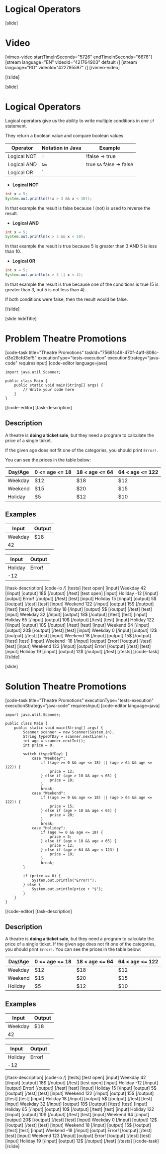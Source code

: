 # Logical Operators

[slide]
# Video

[vimeo-video startTimeInSeconds="5726" endTimeInSeconds="6676"]
[stream language="EN" videoId="421764903" default /]
[stream language="RO" videoId="422795597"  /]
[/vimeo-video]

[/slide]

[slide]
# Logical Operators
Logical operators give us the ability to write multiple conditions in one `if` statement.

They return a boolean value and compare boolean values.

| Operator | Notation in Java | Example |
|---|---|---|
| Logical NOT| `!` | !false -> true |
| Logical AND | `&&` | true `&&` false -> false | 
| Logical OR | `||` | true `||` false -> true | 

* **Logical NOT**
```java live
int x = 5;
System.out.println(!(x > 3 && x < 10)); 
```
In that example the result is false because ! (not) is used to reverse the result.

* **Logical AND**
```java live
int x = 5;
System.out.println(x > 3 && x < 10); 
```
In that example the result is true because 5 is greater than 3 AND 5 is less than 10.

* **Logical OR**
```java live
int x = 5;
System.out.println(x > 3 || x < 4); 
```
In that example the result is true because one of the conditions is true (5 is greater than 3, but 5 is not less than 4).

If both conditions were false, then the result would be false.

[/slide]

[slide hideTitle]
# Problem Theatre Promotions
[code-task title="Theatre Promotions" taskId="75681c49-470f-4a1f-808c-d3e26cfd3ef5" executionType="tests-execution" executionStrategy="java-code" requiresInput]
[code-editor language=java]
```
import java.util.Scanner;

public class Main {
    public static void main(String[] args) {
        // Write your code here
    }
}
```
[/code-editor]
[task-description]
## Description
A theatre is **doing a ticket sale**, but they need a program to calculate the price of a single ticket.

If the given age does not fit one of the categories, you should print `Error!`.

You can see the prices in the table below:

| Day/Age | 0 <= age <= 18 | 18 < age <= 64 | 64 < age <= 122 |
|---|---|---|---|
| Weekday | $12 | $18 | $12 |
| Weekend | $15 | $20 | $15 |
| Holiday | $5 | $12 | $10 |

## Examples
|Input|Output|
|-----|------|
| Weekday | $18 |
| 42 | |


|Input|Output|
|-----|------|
| Holiday | Error! |
| -12 |  |

[/task-description]
[code-io /]
[tests]
[test open]
[input]
Weekday
42
[/input]
[output]
18$
[/output]
[/test]
[test open]
[input]
Holiday
-12
[/input]
[output]
Error!
[/output]
[/test]
[test]
[input]
Holiday
15
[/input]
[output]
5$
[/output]
[/test]
[test]
[input]
Weekend
122
[/input]
[output]
15$
[/output]
[/test]
[test]
[input]
Holiday
18
[/input]
[output]
5$
[/output]
[/test]
[test]
[input]
Weekday
32
[/input]
[output]
18$
[/output]
[/test]
[test]
[input]
Holiday
65
[/input]
[output]
10$
[/output]
[/test]
[test]
[input]
Holiday
122
[/input]
[output]
10$
[/output]
[/test]
[test]
[input]
Weekend
64
[/input]
[output]
20$
[/output]
[/test]
[test]
[input]
Weekday
0
[/input]
[output]
12$
[/output]
[/test]
[test]
[input]
Weekend
18
[/input]
[output]
15$
[/output]
[/test]
[test]
[input]
Weekend
-18
[/input]
[output]
Error!
[/output]
[/test]
[test]
[input]
Weekend
123
[/input]
[output]
Error!
[/output]
[/test]
[test]
[input]
Holiday
19
[/input]
[output]
12$
[/output]
[/test]
[/tests]
[/code-task]
[/slide]

[slide]
# Solution Theatre Promotions
[code-task title="Theatre Promotions" executionType="tests-execution" executionStrategy="java-code" requiresInput]
[code-editor language=java]
```
import java.util.Scanner;

public class Main {
    public static void main(String[] args) {
        Scanner scanner = new Scanner(System.in);
        String typeOfDay = scanner.nextLine();
        int age = scanner.nextInt();
        int price = 0;

        switch (typeOfDay) {
            case "Weekday":
                if ((age >= 0 && age <= 18) || (age > 64 && age <= 122)) {
                    price = 12;
                } else if (age > 18 && age < 65) {
                    price = 18;
                }
                break;
            case "Weekend":
                if ((age >= 0 && age <= 18) || (age > 64 && age <= 122)) {
                    price = 15;
                } else if (age > 18 && age < 65) {
                    price = 20;
                }
                break;
            case "Holiday":
                if (age >= 0 && age <= 18) {
                    price = 5;
                } else if (age > 18 && age < 65) {
                    price = 12;
                } else if (age > 64 && age < 123) {
                    price = 10;
                }
                break;
        }

        if (price == 0) {
            System.out.println("Error!");
        } else {
            System.out.println(price + "$");
        }
    }
}
```
[/code-editor]
[task-description]
## Description
A theatre is **doing a ticket sale**, but they need a program to calculate the price of a single ticket. If the given age does not fit one of the categories, you should print `Error!`.  You can see the prices in the table below:

| Day/Age | 0 <= age <= 18 | 18 < age <= 64 | 64 < age <= 122 |
|---|---|---|---|
| Weekday | $12 | $18 | $12 |
| Weekend | $15 | $20 | $15 |
| Holiday | $5 | $12 | $10 |

## Examples
|Input|Output|
|-----|------|
| Weekday | $18 |
| 42 |  |


|Input|Output|
|-----|------|
| Holiday | Error! |
| -12 |  |

[/task-description]
[code-io /]
[tests]
[test open]
[input]
Weekday
42
[/input]
[output]
18$
[/output]
[/test]
[test open]
[input]
Holiday
-12
[/input]
[output]
Error!
[/output]
[/test]
[test]
[input]
Holiday
15
[/input]
[output]
5$
[/output]
[/test]
[test]
[input]
Weekend
122
[/input]
[output]
15$
[/output]
[/test]
[test]
[input]
Holiday
18
[/input]
[output]
5$
[/output]
[/test]
[test]
[input]
Weekday
32
[/input]
[output]
18$
[/output]
[/test]
[test]
[input]
Holiday
65
[/input]
[output]
10$
[/output]
[/test]
[test]
[input]
Holiday
122
[/input]
[output]
10$
[/output]
[/test]
[test]
[input]
Weekend
64
[/input]
[output]
20$
[/output]
[/test]
[test]
[input]
Weekday
0
[/input]
[output]
12$
[/output]
[/test]
[test]
[input]
Weekend
18
[/input]
[output]
15$
[/output]
[/test]
[test]
[input]
Weekend
-18
[/input]
[output]
Error!
[/output]
[/test]
[test]
[input]
Weekend
123
[/input]
[output]
Error!
[/output]
[/test]
[test]
[input]
Holiday
19
[/input]
[output]
12$
[/output]
[/test]
[/tests]
[/code-task]
[/slide]